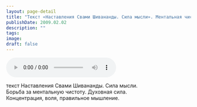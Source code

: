 ```yaml
---
layout: page-detail
title: "Текст «Наставления Свами Шивананды. Сила мысли». Ментальная чистота и духовная сила"
publishDate: 2009.02.02
description: ""
tags:
image:
draft: false
---
```


<audio title="2009.02.02 - Текст «Наставления Свами Шивананды. Сила мысли». Ментальная чистота и духовная сила.mp3" src="/upload/iblock/47c/47cfed53d11ff3d2c343f18c874797ea.mp3" controls=""></audio>

 текст Наставления Свами Шивананды. Сила мысли.<br> Борьба за ментальную чистоту. Духовная сила.<br> Концентрация, воля, правильное мышление.<br> 

  
